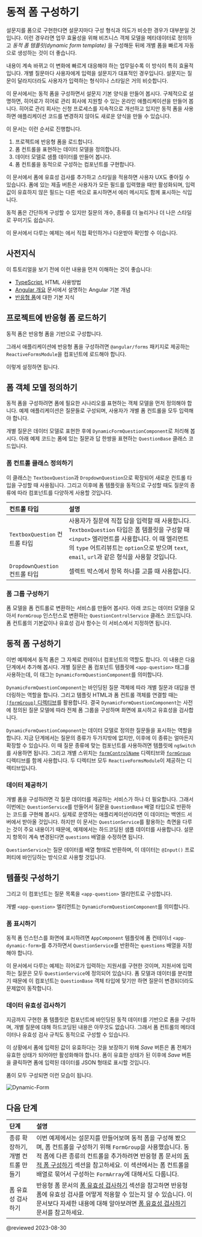 <!--
# Building dynamic forms
-->
# 동적 폼 구성하기

<!--
Many forms, such as questionnaires, can be very similar to one another in format and intent.
To make it faster and easier to generate different versions of such a form, you can create a _dynamic form template_ based on metadata that describes the business object model.
Then, use the template to generate new forms automatically, according to changes in the data model.

The technique is particularly useful when you have a type of form whose content must change frequently to meet rapidly changing business and regulatory requirements.
A typical use-case is a questionnaire.
You might need to get input from users in different contexts.
The format and style of the forms a user sees should remain constant, while the actual questions you need to ask vary with the context.

In this tutorial you will build a dynamic form that presents a basic questionnaire.
You build an online application for heroes seeking employment.
The agency is constantly tinkering with the application process, but by using the dynamic form
you can create the new forms on the fly without changing the application code.

The tutorial walks you through the following steps.

1.  Enable reactive forms for a project.
1.  Establish a data model to represent form controls.
1.  Populate the model with sample data.
1.  Develop a component to create form controls dynamically.

The form you create uses input validation and styling to improve the user experience.
It has a Submit button that is only enabled when all user input is valid, and flags invalid input with color coding and error messages.

The basic version can evolve to support a richer variety of questions, more graceful rendering, and superior user experience.

<div class="alert is-helpful">

See the <live-example name="dynamic-form"></live-example>.

</div>
-->
설문지를 폼으로 구현한다면 설문지마다 구성 형식과 의도가 비슷한 경우가 대부분일 것입니다.
이런 경우라면 업무 효율성을 위해 비즈니스 객체 모델을 메타데이터로 정의하고 _동적 폼 템플릿(dynamic form template)_ 을 구성해둔 뒤에 개별 폼을 빠르게 자동으로 생성하는 것이 더 좋습니다.

내용이 계속 바뀌고 이 변화에 빠르게 대응해야 하는 업무일수록 이 방식이 특히 효율적입니다.
개별 질문마다 사용자에게 입력을 설문지가 대표적인 경우입니다.
설문지는 질문이 달라지더라도 사용자가 입력하는 형식이나 스타일은 거의 비슷합니다.

이 문서에서는 동적 폼을 구성하면서 설문지 기본 양식을 만들어 봅시다.
구체적으로 설명하면, 히어로가 히어로 관리 회사에 지원할 수 있는 온라인 애플리케이션을 만들어 봅니다.
히어로 관리 회사는 신청 프로세스를 지속적으로 개선하고 있지만 동적 폼을 사용하면 애플리케이션 코드를 변경하지 않아도 새로운 양식을 만들 수 있습니다.

이 문서는 이런 순서로 진행합니다.

1.  프로젝트에 반응형 폼을 로드합니다.
1.  폼 컨트롤을 표현하는 데이터 모델을 정의합니다.
1.  데이터 모델로 샘플 데이터를 만들어 봅니다.
1.  폼 컨트롤을 동적으로 구성하는 컴포넌트를 구현합니다.

이 문서에서 폼에 유효성 검사를 추가하고 스타일을 적용하면 사용자 UX도 좋아질 수 있습니다.
폼에 있는 제출 버튼은 사용자가 모든 필드를 입력했을 때만 활성화되며, 입력값이 유효하지 않은 필드는 다른 색으로 표시하면서 에러 메시지도 함께 표시하는 식입니다.

동적 폼은 간단하게 구성할 수 있지만 질문의 개수, 종류를 더 늘리거나 더 나은 스타일로 꾸미기도 쉽습니다.

<div class="alert is-helpful">

이 문서에서 다루는 예제는 <live-example name="dynamic-form"></live-example>에서 직접 확인하거나 다운받아 확인할 수 이습니다.

</div>


<!--
## Prerequisites
-->
## 사전지식

<!--
Before doing this tutorial, you should have a basic understanding to the following.

* [TypeScript](https://www.typescriptlang.org/ 'The TypeScript language') and HTML5 programming
* Fundamental concepts of [Angular app design](guide/architecture 'Introduction to Angular app-design concepts')
* Basic knowledge of [reactive forms](guide/reactive-forms 'Reactive forms guide')
-->
이 튜토리얼을 보기 전에 이런 내용을 먼저 이해하는 것이 좋습니다:

* [TypeScript](https://www.typescriptlang.org/ 'The TypeScript language'), HTML 사용방법
* [Angular 개요](guide/architecture 'Introduction to Angular app-design concepts') 문서에서 설명하는 Angular 기본 개념
* [반응형 폼](guide/reactive-forms 'Reactive forms guide')에 대한 기본 지식


<!--
## Enable reactive forms for your project
-->
## 프로젝트에 반응형 폼 로드하기

<!--
Dynamic forms are based on reactive forms.

To give the application access reactive forms directives, import `ReactiveFormsModule` from the `@angular/forms` library into the necessary components.

The following code from the example shows the setup in the root module.
-->
동적 폼은 반응형 폼을 기반으로 구성합니다.

그래서 애플리케이션에 반응형 폼을 구성하려면 `@angular/forms` 패키지로 제공하는 `ReactiveFormsModule`을 컴포넌트에 로드해야 합니다.

이렇게 설정하면 됩니다.

<code-tabs>
    <code-pane header="dynamic-form.component.ts" path="dynamic-form/src/app/dynamic-form.component.ts"></code-pane>
    <code-pane header="dynamic-form-question.component.ts" path="dynamic-form/src/app/dynamic-form-question.component.ts"></code-pane>
</code-tabs>


<a id="object-model"></a>

<!--
## Create a form object model
-->
## 폼 객체 모델 정의하기

<!--
A dynamic form requires an object model that can describe all scenarios needed by the form functionality.
The example hero-application form is a set of questions &mdash;that is, each control in the form must ask a question and accept an answer.

The data model for this type of form must represent a question.
The example includes the `DynamicFormQuestionComponent`, which defines a question as the fundamental object in the model.

The following `QuestionBase` is a base class for a set of controls that can represent the question and its answer in the form.

<code-example header="src/app/question-base.ts" path="dynamic-form/src/app/question-base.ts"></code-example>
-->
동적 폼을 구성하려면 폼에 필요한 시나리오를 표현하는 객체 모델을 먼저 정의해야 합니다.
예제 애플리케이션은 질문들로 구성되며, 사용자가 개별 폼 컨트롤을 모두 입력해야 합니다.

개별 질문은 데이터 모델로 표현한 후에 `DynamicFormQuestionComponent`로 처리해 봅시다.
아래 예제 코드는 폼에 있는 질문과 답 한쌍을 표현하는 `QuestionBase` 클래스 코드입니다.

<code-example header="src/app/question-base.ts" path="dynamic-form/src/app/question-base.ts"></code-example>


<!--
### Define control classes
-->
### 폼 컨트롤 클래스 정의하기

<!--
From this base, the example derives two new classes, `TextboxQuestion` and `DropdownQuestion`, that represent different control types.
When you create the form template in the next step, you instantiate these specific question types in order to render the appropriate controls dynamically.

| Control type                    | Details                                                                                                                                                                                                                                                                                                                                                                                                                  |
| :------------------------------ | :----------------------------------------------------------------------------------------------------------------------------------------------------------------------------------------------------------------------------------------------------------------------------------------------------------------------------------------------------------------------------------------------------------------------- |
| `TextboxQuestion` control type  | Presents a question and lets users enter input. <code-example header="src/app/question-textbox.ts" path="dynamic-form/src/app/question-textbox.ts"></code-example> The `TextboxQuestion` control type is represented in a form template using an `<input>` element. The `type` attribute of the element is defined based on the `type` field specified in the `options` argument \(for example `text`, `email`, `url`\). |
| `DropdownQuestion` control type | Presents a list of choices in a select box. <code-example header="src/app/question-dropdown.ts" path="dynamic-form/src/app/question-dropdown.ts"></code-example>                                                                                                                                                                                                                                                         |
-->
이 클래스는 `TextboxQuestion`과 `DropdownQuestion`으로 확장되어 새로운 컨트롤 타입을 구성할 때 사용됩니다.
그리고 이후에 폼 템플릿을 동적으로 구성할 때도 질문의 종류에 따라 컴포넌트를 다양하게 사용할 것입니다.

| 컨트롤 타입                    | 설명                                                                                                                                                                                                                                                                                       |
|:--------------------------|:-----------------------------------------------------------------------------------------------------------------------------------------------------------------------------------------------------------------------------------------------------------------------------------------|
| `TextboxQuestion` 컨트롤 타입  | 사용자가 질문에 직접 답을 입력할 때 사용합니다. <code-example header="src/app/question-textbox.ts" path="dynamic-form/src/app/question-textbox.ts"></code-example> `TextboxQuestion` 타입은 폼 템플릿을 구성할 때 `<input>` 엘리먼트를 사용합니다. 이 때 엘리먼트의 `type` 어트리뷰트는 `option`으로 받으며 `text`, `email`, `url`과 같은 형식을 사용할 것입니다. |
| `DropdownQuestion` 컨트롤 타입 | 셀렉트 박스에서 항목 하나를 고를 때 사용합니다. <code-example header="src/app/question-dropdown.ts" path="dynamic-form/src/app/question-dropdown.ts"></code-example>                                                                                                                                         |


<!--
### Compose form groups
-->
### 폼 그룹 구성하기

<!--
A dynamic form uses a service to create grouped sets of input controls, based on the form model.
The following `QuestionControlService` collects a set of `FormGroup` instances that consume the metadata from the question model.
You can specify default values and validation rules.

<code-example header="src/app/question-control.service.ts" path="dynamic-form/src/app/question-control.service.ts"></code-example>
-->
폼 모델을 폼 컨트롤로 변환하는 서비스를 만들어 봅시다.
아래 코드는 데이터 모델을 모아서 `FormGroup` 인스턴스로 변환하는 `QuestionControlService` 클래스 코드입니다.
폼 컨트롤의 기본값이나 유효성 검사 함수는 이 서비스에서 지정하면 됩니다.

<code-example header="src/app/question-control.service.ts" path="dynamic-form/src/app/question-control.service.ts"></code-example>


<a id="form-component"></a>

<!--
## Compose dynamic form contents
-->
## 동적 폼 구성하기

<!--
The dynamic form itself is represented by a container component, which you add in a later step.
Each question is represented in the form component's template by an `<app-question>` tag, which matches an instance of `DynamicFormQuestionComponent`.

The `DynamicFormQuestionComponent` is responsible for rendering the details of an individual question based on values in the data-bound question object.
The form relies on a [`[formGroup]` directive](api/forms/FormGroupDirective 'API reference') to connect the template HTML to the underlying control objects.
The `DynamicFormQuestionComponent` creates form groups and populates them with controls defined in the question model, specifying display and validation rules.

<code-tabs>
    <code-pane header="dynamic-form-question.component.html" path="dynamic-form/src/app/dynamic-form-question.component.html"></code-pane>
    <code-pane header="dynamic-form-question.component.ts" path="dynamic-form/src/app/dynamic-form-question.component.ts"></code-pane>
</code-tabs>

The goal of the `DynamicFormQuestionComponent` is to present question types defined in your model.
You only have two types of questions at this point but you can imagine many more.
The `ngSwitch` statement in the template determines which type of question to display.
The switch uses directives with the [`formControlName`](api/forms/FormControlName 'FormControlName directive API reference') and [`formGroup`](api/forms/FormGroupDirective 'FormGroupDirective API reference') selectors.
Both directives are defined in `ReactiveFormsModule`.
-->
이번 예제에서 동적 폼은 그 자체로 컨테이너 컴포넌트의 역할도 합니다.
이 내용은 다음 단계에서 추가해 봅시다.
개별 질문은 폼 컴포넌트 템플릿에 `<app-question>` 태그를 사용하는데, 이 태그는 `DynamicFormQuestionComponent`를 의미합니다.

`DynamicFormQuestionComponent`는 바인딩된 질문 객체에 따라 개별 질문과 대답을 렌더링하는 역할을 합니다.
그리고 템플릿 HTML과 폼 컨트롤 객체를 연결할 때는 [`[formGroup]` 디렉티브](api/forms/FormGroupDirective 'API reference')를 활용합니다.
결국 `DynamicFormQuestionComponent`는 사전에 정의된 질문 모델에 따라 전체 폼 그룹을 구성하며 화면에 표시하고 유효성을 검사합니다.

<code-tabs>
    <code-pane header="dynamic-form-question.component.html" path="dynamic-form/src/app/dynamic-form-question.component.html"></code-pane>
    <code-pane header="dynamic-form-question.component.ts" path="dynamic-form/src/app/dynamic-form-question.component.ts"></code-pane>
</code-tabs>

`DynamicFormQuestionComponent`는 데이터 모델로 정의한 질문들을 표시하는 역할을 합니다.
지금 단계에서는 질문의 종류가 두가지밖에 없지만, 이후에 이 종류는 얼마든지 확장할 수 있습니다.
이 때 질문 종류에 맞는 컴포넌트를 사용하려면 템플릿에 `ngSwitch`를 사용하면 됩니다.
그리고 개별 스위치는 [`formControlName`](api/forms/FormControlName 'FormControlName directive API reference') 디렉티브와 [`formGroup`](api/forms/FormGroupDirective 'FormGroupDirective API reference') 디렉티브를 함께 사용합니다.
두 디렉티브 모두 `ReactiveFormsModule`이 제공하는 디렉티브입니다.


<a id="questionnaire-data"></a>

<!--
### Supply data
-->
### 데이터 제공하기

<!--
Another service is needed to supply a specific set of questions from which to build an individual form.
For this exercise you create the `QuestionService` to supply this array of questions from the hard-coded sample data.
In a real-world app, the service might fetch data from a backend system.
The key point, however, is that you control the hero job-application questions entirely through the objects returned from `QuestionService`.
To maintain the questionnaire as requirements change, you only need to add, update, and remove objects from the `questions` array.

The `QuestionService` supplies a set of questions in the form of an array bound to `@Input()` questions.

<code-example header="src/app/question.service.ts" path="dynamic-form/src/app/question.service.ts"></code-example>
-->
개별 폼을 구성하려면 각 질문 데이터를 제공하는 서비스가 하나 더 필요합니다.
그래서 이번에는 `QuestionService`를 만들어서 질문을 `QuestionBase` 배열 타입으로 반환하는 코드를 구현해 봅시다.
실제로 운영하는 애플리케이션이라면 이 데이터는 백엔드 서버에서 받아올 것입니다.
하지만 이 문서는 `QuestionService`를 활용하는 측면을 다루는 것이 주요 내용이기 때문에, 예제에서는 하드코딩된 샘플 데이터를 사용합니다.
설문지 항목이 계속 변경된다면 `questions` 배열을 수정하면 됩니다.

`QuestionService`는 질문 데이터를 배열 형태로 반환하며, 이 데이터는 `@Input()` 프로퍼티에 바인딩하는 방식으로 사용할 것입니다.

<code-example header="src/app/question.service.ts" path="dynamic-form/src/app/question.service.ts"></code-example>


<a id="dynamic-template"></a>

<!--
## Create a dynamic form template
-->
## 템플릿 구성하기

<!--
The `DynamicFormComponent` component is the entry point and the main container for the form, which is represented using the `<app-dynamic-form>` in a template.

The `DynamicFormComponent` component presents a list of questions by binding each one to an `<app-question>` element that matches the `DynamicFormQuestionComponent`.

<code-tabs>
    <code-pane header="dynamic-form.component.html" path="dynamic-form/src/app/dynamic-form.component.html"></code-pane>
    <code-pane header="dynamic-form.component.ts" path="dynamic-form/src/app/dynamic-form.component.ts"></code-pane>
</code-tabs>
-->
그리고 이 컴포넌트는 질문 목록을 `<app-question>` 엘리먼트로 구성합니다.

개별 `<app-question>` 엘리먼트는 `DynamicFormQuestionComponent`를 의미합니다.

<code-tabs>
    <code-pane header="dynamic-form.component.html" path="dynamic-form/src/app/dynamic-form.component.html"></code-pane>
    <code-pane header="dynamic-form.component.ts" path="dynamic-form/src/app/dynamic-form.component.ts"></code-pane>
</code-tabs>


<!--
### Display the form
-->
### 폼 표시하기

<!--
To display an instance of the dynamic form, the `AppComponent` shell template passes the `questions` array returned by the `QuestionService` to the form container component, `<app-dynamic-form>`.

<code-example header="app.component.ts" path="dynamic-form/src/app/app.component.ts"></code-example>

The example provides a model for a job application for heroes, but there are no references to any specific hero question other than the objects returned by `QuestionService`.
This separation of model and data lets you repurpose the components for any type of survey, as long as it's compatible with the _question_ object model.
-->
동적 폼 인스턴스를 화면에 표시하려면 `AppComponent` 템플릿에 폼 컨테이너 `<app-dynamic-form>`를 추가하면서 `QuestionService`를 반환하는 `questions` 배열을 지정해야 합니다.

<code-example header="app.component.ts" path="dynamic-form/src/app/app.component.ts"></code-example>

이 문서에서 다루는 예제는 히어로가 입력하는 지원서를 구현한 것이며, 지원서에 입력하는 질문은 모두 `QuestionService`에 정의되어 있습니다.
폼 모델과 데이터를 분리했기 때문에 이 컴포넌트는 `QuestionBase` 객체 타입에 맞기만 하면 질문이 변경되더라도 문제없이 동작합니다.


<!--
### Ensuring valid data
-->
### 데이터 유효성 검사하기

<!--
The form template uses dynamic data binding of metadata to render the form without making any hardcoded assumptions about specific questions.
It adds both control metadata and validation criteria dynamically.

To ensure valid input, the _Save_ button is disabled until the form is in a valid state.
When the form is valid, click _Save_ and the application renders the current form values as JSON.

The following figure shows the final form.

<div class="lightbox">

<img alt="Dynamic-Form" src="generated/images/guide/dynamic-form/dynamic-form.png">

</div>
-->
지금까지 구현한 폼 템플릿은 컴포넌트에 바인딩된 동적 데이터를 기반으로 폼을 구성하며, 개별 질문에 대해 하드코딩된 내용은 아무것도 없습니다.
그래서 폼 컨트롤의 메타데이터나 유효성 검사 규칙도 동적으로 구성할 수 있습니다.

이 상황에서 폼에 입력된 값이 유효하다는 것을 보장하기 위해 _Save_ 버튼은 폼 전체가 유효한 상태가 되어야만 활성화해야 합니다.
폼이 유효한 상태가 된 이후에 _Save_ 버튼을 클릭하면 폼에 입력된 데이터를 JSON 형태로 표시할 것입니다.

폼이 모두 구성되면 이런 모습이 됩니다.

<div class="lightbox">

<img alt="Dynamic-Form" src="generated/images/guide/dynamic-form/dynamic-form.png">

</div>


<!--
## Next steps
-->
## 다음 단계

<!--
| Steps                                           | Details                                                                                                                                                                                                                                                                                                                                                                                                                                                            |
| :---------------------------------------------- | :----------------------------------------------------------------------------------------------------------------------------------------------------------------------------------------------------------------------------------------------------------------------------------------------------------------------------------------------------------------------------------------------------------------------------------------------------------------- |
| Different types of forms and control collection | This tutorial shows how to build a questionnaire, which is just one kind of dynamic form. The example uses `FormGroup` to collect a set of controls. For an example of a different type of dynamic form, see the section [Creating dynamic forms](guide/reactive-forms#creating-dynamic-forms 'Create dynamic forms with arrays') in the Reactive Forms guide. That example also shows how to use `FormArray` instead of `FormGroup` to collect a set of controls. |
| Validating user input                           | The section [Validating form input](guide/reactive-forms#validating-form-input 'Basic input validation') introduces the basics of how input validation works in reactive forms. <br /> The [Form validation guide](guide/form-validation 'Form validation guide') covers the topic in more depth.                                                                                                                                                                  |
-->
| 단계                  | 설명                                                                                                                                                                                                                                                                  |
|:--------------------|:--------------------------------------------------------------------------------------------------------------------------------------------------------------------------------------------------------------------------------------------------------------------|
| 종류 확장하기, 개별 컨트롤 만들기 | 이번 예제에서는 설문지를 만들어보며 동적 폼을 구성해 봤으며, 폼 컨트롤을 구성하기 위해 `FormGroup`을 사용했습니다. 동적 폼에 다른 종류의 컨트롤을 추가하려면 반응형 폼 문서의 [동적 폼 구성하기](guide/reactive-forms#creating-dynamic-forms 'Create dynamic forms with arrays') 섹션을 참고하세요. 이 섹션에서는 폼 컨트롤을 배열로 묶어서 구성하는 `FormArray`에 대해서도 다룹니다. |
| 폼 유효성 검사하기          | 반응형 폼 문서의 [폼 유효성 검사하기](guide/reactive-forms#validating-form-input 'Basic input validation') 섹션을 참고하면 반응형 폼에 유효성 검사를 어떻게 적용할 수 있는지 알 수 있습니다. 이 문서보다 자세한 내용에 대해 알아보려면 [폼 유효성 검사하기](guide/form-validation 'Form validation guide') 문서를 참고하세요.                           |

<!-- links -->

<!-- external links -->

<!-- end links -->

@reviewed 2023-08-30
